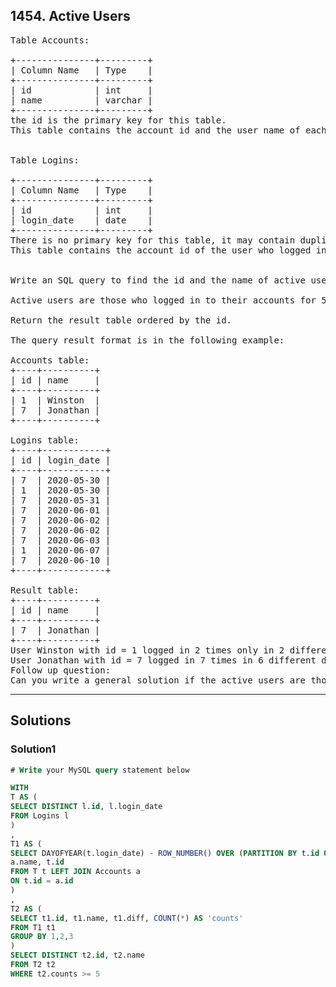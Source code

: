 ## 1454. Active Users
<pre>
Table Accounts:

+---------------+---------+
| Column Name   | Type    |
+---------------+---------+
| id            | int     |
| name          | varchar |
+---------------+---------+
the id is the primary key for this table.
This table contains the account id and the user name of each account.
 

Table Logins:

+---------------+---------+
| Column Name   | Type    |
+---------------+---------+
| id            | int     |
| login_date    | date    |
+---------------+---------+
There is no primary key for this table, it may contain duplicates.
This table contains the account id of the user who logged in and the login date. A user may log in multiple times in the day.
 

Write an SQL query to find the id and the name of active users.

Active users are those who logged in to their accounts for 5 or more consecutive days.

Return the result table ordered by the id.

The query result format is in the following example:

Accounts table:
+----+----------+
| id | name     |
+----+----------+
| 1  | Winston  |
| 7  | Jonathan |
+----+----------+

Logins table:
+----+------------+
| id | login_date |
+----+------------+
| 7  | 2020-05-30 |
| 1  | 2020-05-30 |
| 7  | 2020-05-31 |
| 7  | 2020-06-01 |
| 7  | 2020-06-02 |
| 7  | 2020-06-02 |
| 7  | 2020-06-03 |
| 1  | 2020-06-07 |
| 7  | 2020-06-10 |
+----+------------+

Result table:
+----+----------+
| id | name     |
+----+----------+
| 7  | Jonathan |
+----+----------+
User Winston with id = 1 logged in 2 times only in 2 different days, so, Winston is not an active user.
User Jonathan with id = 7 logged in 7 times in 6 different days, five of them were consecutive days, so, Jonathan is an active user.
Follow up question:
Can you write a general solution if the active users are those who logged in to their accounts for n or more consecutive days?
</pre>

------------------------------------------------------------

## Solutions
### Solution1
```sql
# Write your MySQL query statement below

WITH 
T AS (
SELECT DISTINCT l.id, l.login_date
FROM Logins l
)
,
T1 AS (
SELECT DAYOFYEAR(t.login_date) - ROW_NUMBER() OVER (PARTITION BY t.id ORDER BY t.login_date ASC) AS 'diff', 
a.name, t.id
FROM T t LEFT JOIN Accounts a
ON t.id = a.id
)
,
T2 AS (
SELECT t1.id, t1.name, t1.diff, COUNT(*) AS 'counts'
FROM T1 t1
GROUP BY 1,2,3
)
SELECT DISTINCT t2.id, t2.name
FROM T2 t2
WHERE t2.counts >= 5
```


